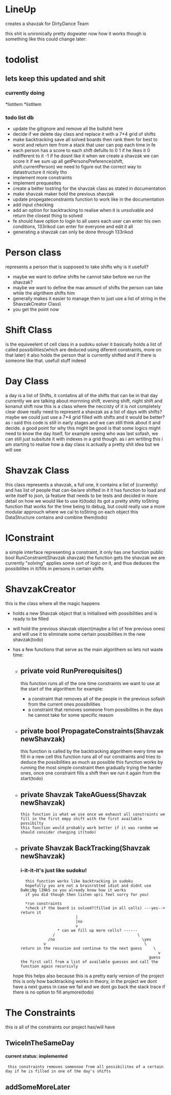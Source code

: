 # LineUp
creates a shavzak for DirtyDance Team

this shit is unironically pretty dogwater now
how it works though is something like this could change later:

# todolist
 ## lets keep this updated and shit
### currently doing
 *listitem
 *listItem
### todo list db
 
 * update the gitignore and remove all the bullshit here
 * decide if we delete day class and replace it with a 7*4 grid of shifts
 * make backtracking save all solved boards then rank them for best to worst and return tem from a stack that user can pop each time in fe
 * each person has a score to each shift
   defults to 0
   1 if he likes it
   0 indifferent to it
   -1 if he dosnt like it
when we create a shavzak we can score it if we sum up all getPersonsPreference(shift, shift.currentPerson)
we need to figure out the correct way to datastructure it nicely tho
 * implement more constraints
 * implement prequesites
 * create a better tostring for the shavzak class as stated in documentation
 * make shavzak maker hold the previous shavzak
 * update propegateconstraints function to work like in the documentation
 * add input checking
 * add an option for backtracking to realise when it is unsolvable and return the closest thing to solved
 * fe should have option to login to all users each user can enter his own conditions, 133rikod can enter for everyone and edit it all
 * generating a shavzak can only be done through 133rikod
 
 
 

# Person class
represents a person that is supposed to take shifts
why is it usefull?
* maybe we want to define shifts he cannot take before we run the shavzak?
* maybe we want to define the max amount of shifts the person can take while the algrithem shifts him
* generally makes it easier to manage then to just use a list of string in the ShavzakCreator Class\
* you get the point now

# Shift Class
is the equiveelent of cell class in a sudoku solver
it basically holds a list of <Person> called possibilities(which are deduced using diferent constraints, more on that later)
it also holds the person that is currently shifted and if there is someone like that. 
usefull stuff indeed


# Day Class
a day is a list of Shifts, it  contatins all of the shifts that can be in that day
currently we are talking about mornning shift, evening shift, night shift and konanut shift
now this is a class where the neccisty of it is not completely clear dowe really need to represent a shavzak as a list of days with shifts? maybe we could just use a 7*4 grid filled with shifts and it would be better?
as i said this code  is still in early stages and we can still think about it and decide. a good point for why this might be good is that some logics might need to know the day itself, for example seeing who was last sofash, we can still just subsitute it with indexes in a grid though. as i am wrtiting this i am starting to realise how a day class is actually a pretty shit idea but we will see

# Shavzak Class
this class represents a shavzak, a full one, it contains a list of <Day>(currently) and has list of people that can-be/are shifted in it
it has function to load and write itself to json, (a feature that needs to be tests and decided in more detail on how we would like to use it)(todo)
its got a pretty shitty toString function that works for the time being to debug, but could really use a more modular approuch where we cal to toString on each object this DataStructure contains and combine them(todo)


# IConstraint
a simple interface representing  a constraint, it  only has one function     public bool RunConstraint(Shavzak shavzak)
the function gets the shavzak we are currently "solving" applies some sort of logic on it, and thus deduces the possibilites in it/fills in persons in certain shifts



# ShavzakCreator
this is the class where all the magic happens
* holds a new Shavzak object that is initialised with possibilities and is ready to be filled
* will hold the previous shavzak object(maybe a list of few previous ones) and will use it to eliminate some certain possibilities in the new shavzak(todo)
* has a few functions that serve as the main algorithem so lets not waste time:

     * ## private void RunPrerequisites()
       this function runs all of the one time constraints we want to use at the start of the algorithem for example:
       *  a constraint that removes all of the people in the previous sofash from the current ones possibilities
       *  a constraint that removes someone from possibilites in the days he cannot take for some specific reason

    * ##     private bool PropagateConstraints(Shavzak newShavzak)
        this function is called by the backtracking algorithem every time we fill in a new cell
        this function runs all of our constraints and tries to deduce the possibilities as much as possible
        this function works by running the most simple constraint then gradually trying the harder ones, once one constraint fills a shift then we run it again from the start(todo)
  * ##     private Shavzak TakeAGuess(Shavzak newShavzak)
        this function is what we use once we exhaust all constraints we fill in the first empy shift with the first available possibilty
        this function would probably work better if it was random we should consider changing it(todo)
    
  * ##     private Shavzak BackTracking(Shavzak newShavzak)
    ### i-it-it-it's just like sudoku!
          this function works like backtracking in sudoku
          hopefully you are not a brainrotted idiot and didnt use DaNciNg lINkS so you already know how it works
          if you did though then listen up(i feel sorry for you)
    
          *run constraints
          *check if the board is solved?(filled in all cells) ---yes--> return it
                                |
                                |no
                                v
                        * can we fill up more cells? ------
                      /                                    \
                    /no                                      \yes
                  v                                           \
        return in the recusion and continue to the next guess     \
                                                                    v
                                                                guess the first cell from a list of available guesses and call the function again recursivly
    
    

  hope this helps
  also because this is a pretty early version of the project this is only how backtracking works in theory, in the project we dont have a next guess in case we fail and we dont go back the stack trace if there is no option to fill anymore(todo)

# The Constraints

this is all of the constraints our project has/will have

 ## TwiceInTheSameDay
  #### current status: implemented
     this constraints removes someonoe from all possibilites of a certain day if he is filled in one of the day's shifts
## addSomeMoreLater
